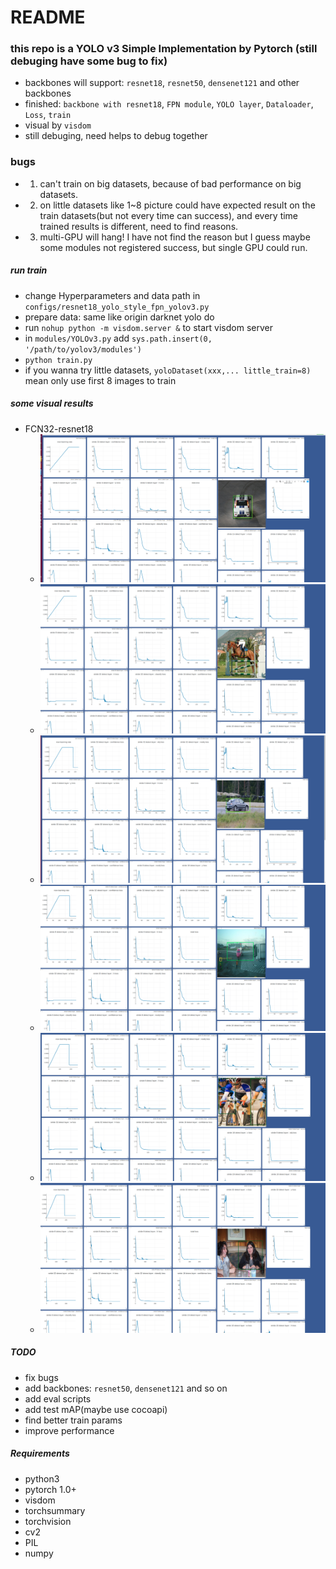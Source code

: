 # README
### this repo is a YOLO v3 Simple Implementation by Pytorch (still debuging have some bug to fix)
* backbones will support: `resnet18`, `resnet50`, `densenet121` and other backbones
* finished: `backbone with resnet18`, `FPN module`, `YOLO layer`, `Dataloader`, `Loss`, `train`
* visual by `visdom`
* still debuging, need helps to debug together

### bugs
* 1. can't train on big datasets, because of bad performance on big datasets.
* 2. on little datasets like 1~8 picture could have expected result on the train datasets(but not every time can success), and every time trained results is different, need to find reasons.
* 3. multi-GPU will hang! I have not find the reason but I guess maybe some modules not registered success, but single GPU could run.

##### run train
* change Hyperparameters and data path in `configs/resnet18_yolo_style_fpn_yolov3.py`
* prepare data: same like origin darknet yolo do
* run `nohup python -m visdom.server &` to start visdom server
* in `modules/YOLOv3.py` add `sys.path.insert(0, '/path/to/yolov3/modules')`
* `python train.py`
* if you wanna try little datasets, `yoloDataset(xxx,... little_train=8)` mean only use first 8 images to train

##### some visual results
* FCN32-resnet18
  * ![detect_results](readme/yolo0.png)
  * ![detect_results](readme/yolo1.png)
  * ![detect_results](readme/yolo2.png)
  * ![detect_results](readme/yolo3.png)
  * ![detect_results](readme/yolo4.png)
  * ![detect_results](readme/yolo5.png)


##### TODO
* fix bugs 
* add backbones: `resnet50`, `densenet121` and so on 
* add eval scripts
* add test mAP(maybe use cocoapi)
* find better train params
* improve performance

##### Requirements
* python3
* pytorch 1.0+
* visdom
* torchsummary
* torchvision
* cv2
* PIL
* numpy